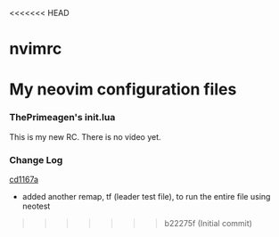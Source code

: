 <<<<<<< HEAD
# nvimrc
My neovim configuration files
=======
### ThePrimeagen's init.lua
This is my new RC.  There is no video yet.

### Change Log
[cd1167a](https://github.com/ThePrimeagen/neovimrc/commit/cd1167a72240b2052eb182f2a5f27b29be1ec627)
* added another remap, <leader>tf (leader test file), to run the entire file
  using neotest


>>>>>>> b22275f (Initial commit)
